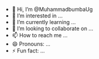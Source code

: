 - 👋 Hi, I’m @MuhammadbumbaUg
- 👀 I’m interested in ...
- 🌱 I’m currently learning ...
- 💞️ I’m looking to collaborate on ...
- 📫 How to reach me ...
- 😄 Pronouns: ...
- ⚡ Fun fact: ...

<!---
MuhammadbumbaUg/MuhammadbumbaUg is a ✨ special ✨ repository because its `README.md` (this file) appears on your GitHub profile.
You can click the Preview link to take a look at your changes.
--->

